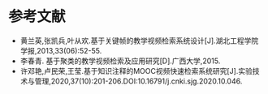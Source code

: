 # 参考文献

* 黄兰英,张凯兵,叶从欢.基于关键帧的教学视频检索系统设计[J].湖北工程学院学报,2013,33(06):52-55.
* 李春青. 基于聚类的教学视频检索及应用研究[D].广西大学,2015.
* 许邓艳,卢民荣,王莹.基于知识注释的MOOC视频快速检索系统研究[J].实验技术与管理,2020,37(10):201-206.DOI:10.16791/j.cnki.sjg.2020.10.046.
